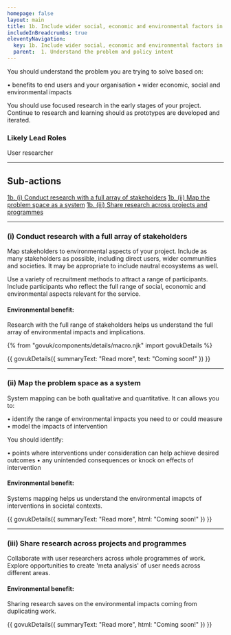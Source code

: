 ```yaml
---
homepage: false
layout: main
title: 1b. Include wider social, economic and environmental factors in your research and mapping
includeInBreadcrumbs: true
eleventyNavigation:
  key: 1b. Include wider social, economic and environmental factors in your research and mapping
  parent:  1. Understand the problem and policy intent
---
```


You should understand the problem you are trying to solve based on:

• benefits to end users and your organisation
• wider economic, social and environmental impacts

You should use focused research in the early stages of your project. Continue to research and learning should as prototypes are developed and iterated.

### Likely Lead Roles

User researcher

* * *

## Sub-actions

[1b. (i) Conduct research with a full array of stakeholders](#(i)-conduct-research-with-a-full-array-of-stakeholders)
[1b. (ii) Map the problem space as a system](#(ii)-map-the-problem-space-as-a-system)
[1b. (iii) Share research across projects and programmes](#(iii)-share-research-across-projects-and-programmes)
* * *

###  (i) Conduct research with a full array of stakeholders

Map stakeholders to environmental aspects of your project. Include as many stakeholders as possible, including direct users, wider communities and societies. It may be appropriate to include nautral ecosystems as well.

Use a variety of recruitment methods to attract a range of participants. Include participants who reflect the full range of social, economic and environmental aspects relevant for the service. 

#### Environmental benefit: 
Research with the full range of stakeholders helps us understand the full array of environmental impacts and implications.

{% from "govuk/components/details/macro.njk" import govukDetails %}

{{ govukDetails({
  summaryText: "Read more",
  text: "Coming soon!"
}) }}
* * *

###  (ii) Map the problem space as a system

System mapping can be both qualitative and quantitative. It can allows you to:

• identify the range of environmental impacts you need to or could measure
• model the impacts of intervention

You should identify:

• points where interventions under consideration can help achieve desired outcomes
• any unintended consequences or knock on effects of intervention

#### Environmental benefit: 
Systems mapping helps us understand the environmental imapcts of interventions in societal contexts.

{{ govukDetails({
  summaryText: "Read more",
  html: "Coming soon!"
}) }}

* * *

###  (iii) Share research across projects and programmes

Collaborate with user researchers across whole programmes of work. Explore opportunities to create 'meta analysis' of user needs across different areas.

#### Environmental benefit: 
Sharing research saves on the environmental impacts coming from duplicating work.

{{ govukDetails({
  summaryText: "Read more",
  html: "Coming soon!"
}) }}

